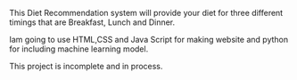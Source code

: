 This Diet Recommendation system will provide your diet for three different timings that are Breakfast, Lunch and Dinner.

Iam going to use HTML,CSS and Java Script for making website and python for including machine learning model.

This project is incomplete and in process.
